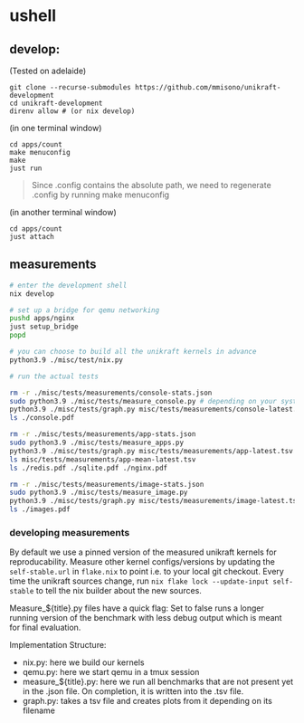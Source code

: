 # ushell

## develop:

(Tested on adelaide)

```shell
git clone --recurse-submodules https://github.com/mmisono/unikraft-development
cd unikraft-development
direnv allow # (or nix develop)
```

(in one terminal window)
```shell
cd apps/count
make menuconfig
make
just run
```

> Since .config contains the absolute path, we need to regenerate .config by running make menuconfig 

(in another terminal window)
```shell
cd apps/count
just attach
```

## measurements

```bash
# enter the development shell
nix develop

# set up a bridge for qemu networking
pushd apps/nginx
just setup_bridge
popd

# you can choose to build all the unikraft kernels in advance
python3.9 ./misc/test/nix.py

# run the actual tests

rm -r ./misc/tests/measurements/console-stats.json
sudo python3.9 ./misc/tests/measure_console.py # depending on your system configuration, qemu has to be started as root. In that case you have to start python as root. 
python3.9 ./misc/tests/graph.py misc/tests/measurements/console-latest.tsv
ls ./console.pdf

rm -r ./misc/tests/measurements/app-stats.json
sudo python3.9 ./misc/tests/measure_apps.py
python3.9 ./misc/tests/graph.py misc/tests/measurements/app-latest.tsv
ls misc/tests/measurements/app-mean-latest.tsv
ls ./redis.pdf ./sqlite.pdf ./nginx.pdf

rm -r ./misc/tests/measurements/image-stats.json
sudo python3.9 ./misc/tests/measure_image.py
python3.9 ./misc/tests/graph.py misc/tests/measurements/image-latest.tsv
ls ./images.pdf
```

### developing measurements

By default we use a pinned version of the measured unikraft kernels for reproducability. 
Measure other kernel configs/versions by updating the `self-stable.url` in `flake.nix` to point i.e. to your local git checkout. Every time the unikraft sources change, run `nix flake lock --update-input self-stable` to tell the nix builder about the new sources.

Measure_${title}.py files have a quick flag: Set to false runs a longer running version of the benchmark with less debug output which is meant for final evaluation.

Implementation Structure:

- nix.py: here we build our kernels
- qemu.py: here we start qemu in a tmux session
- measure_${title}.py: here we run all benchmarks that are not present yet in the .json file. On completion, it is written into the .tsv file.
- graph.py: takes a tsv file and creates plots from it depending on its filename
